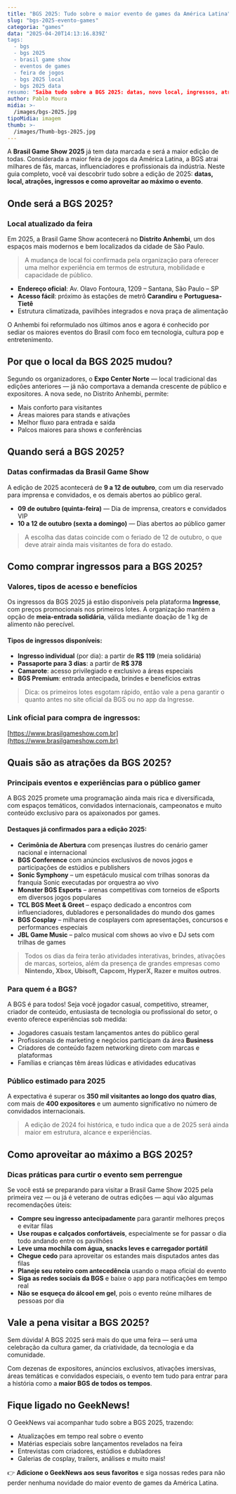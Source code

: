 ```yaml
---
title: "BGS 2025: Tudo sobre o maior evento de games da América Latina"
slug: "bgs-2025-evento-games"
categoria: "games"
data: "2025-04-20T14:13:16.839Z'
tags:
  - bgs
  - bgs 2025
  - brasil game show
  - eventos de games
  - feira de jogos
  - bgs 2025 local
  - bgs 2025 data
resumo: "Saiba tudo sobre a BGS 2025: datas, novo local, ingressos, atrações, shows, esports e como aproveitar o maior evento gamer da América Latina."
author: Pablo Moura
midia: >-
  /images/bgs-2025.jpg
tipoMidia: imagem
thumb: >-
  /images/Thumb-bgs-2025.jpg
---
```


A **Brasil Game Show 2025** já tem data marcada e será a maior edição de todas. Considerada a maior feira de jogos da América Latina, a BGS atrai milhares de fãs, marcas, influenciadores e profissionais da indústria. Neste guia completo, você vai descobrir tudo sobre a edição de 2025: **datas, local, atrações, ingressos e como aproveitar ao máximo o evento**.

## Onde será a BGS 2025?

### Local atualizado da feira

Em 2025, a Brasil Game Show acontecerá no **Distrito Anhembi**, um dos espaços mais modernos e bem localizados da cidade de São Paulo.

> A mudança de local foi confirmada pela organização para oferecer uma melhor experiência em termos de estrutura, mobilidade e capacidade de público.

- **Endereço oficial**: Av. Olavo Fontoura, 1209 – Santana, São Paulo – SP  
- **Acesso fácil**: próximo às estações de metrô **Carandiru** e **Portuguesa-Tietê**  
- Estrutura climatizada, pavilhões integrados e nova praça de alimentação

O Anhembi foi reformulado nos últimos anos e agora é conhecido por sediar os maiores eventos do Brasil com foco em tecnologia, cultura pop e entretenimento.

## Por que o local da BGS 2025 mudou?

Segundo os organizadores, o **Expo Center Norte** — local tradicional das edições anteriores — já não comportava a demanda crescente de público e expositores. A nova sede, no Distrito Anhembi, permite:

- Mais conforto para visitantes  
- Áreas maiores para stands e ativações  
- Melhor fluxo para entrada e saída  
- Palcos maiores para shows e conferências

## Quando será a BGS 2025?

### Datas confirmadas da Brasil Game Show

A edição de 2025 acontecerá de **9 a 12 de outubro**, com um dia reservado para imprensa e convidados, e os demais abertos ao público geral.

- **09 de outubro (quinta-feira)** — Dia de imprensa, creators e convidados VIP  
- **10 a 12 de outubro (sexta a domingo)** — Dias abertos ao público gamer

> A escolha das datas coincide com o feriado de 12 de outubro, o que deve atrair ainda mais visitantes de fora do estado.

## Como comprar ingressos para a BGS 2025?

### Valores, tipos de acesso e benefícios

Os ingressos da BGS 2025 já estão disponíveis pela plataforma **Ingresse**, com preços promocionais nos primeiros lotes. A organização mantém a opção de **meia-entrada solidária**, válida mediante doação de 1 kg de alimento não perecível.

#### Tipos de ingressos disponíveis:
- **Ingresso individual** (por dia): a partir de **R$ 119** (meia solidária)
- **Passaporte para 3 dias**: a partir de **R$ 378**
- **Camarote**: acesso privilegiado e exclusivo a áreas especiais
- **BGS Premium**: entrada antecipada, brindes e benefícios extras

> Dica: os primeiros lotes esgotam rápido, então vale a pena garantir o quanto antes no site oficial da BGS ou no app da Ingresse.

### Link oficial para compra de ingressos:
[https://www.brasilgameshow.com.br](https://www.brasilgameshow.com.br)

## Quais são as atrações da BGS 2025?

### Principais eventos e experiências para o público gamer

A BGS 2025 promete uma programação ainda mais rica e diversificada, com espaços temáticos, convidados internacionais, campeonatos e muito conteúdo exclusivo para os apaixonados por games.

#### Destaques já confirmados para a edição 2025:

- **Cerimônia de Abertura** com presenças ilustres do cenário gamer nacional e internacional
- **BGS Conference** com anúncios exclusivos de novos jogos e participações de estúdios e publishers
- **Sonic Symphony** – um espetáculo musical com trilhas sonoras da franquia Sonic executadas por orquestra ao vivo
- **Monster BGS Esports** – arenas competitivas com torneios de eSports em diversos jogos populares
- **TCL BGS Meet & Greet** – espaço dedicado a encontros com influenciadores, dubladores e personalidades do mundo dos games
- **BGS Cosplay** – milhares de cosplayers com apresentações, concursos e performances especiais
- **JBL Game Music** – palco musical com shows ao vivo e DJ sets com trilhas de games

> Todos os dias da feira terão atividades interativas, brindes, ativações de marcas, sorteios, além da presença de grandes empresas como **Nintendo, Xbox, Ubisoft, Capcom, HyperX, Razer e muitos outros**.

### Para quem é a BGS?

A BGS é para todos! Seja você jogador casual, competitivo, streamer, criador de conteúdo, entusiasta de tecnologia ou profissional do setor, o evento oferece experiências sob medida:

- Jogadores casuais testam lançamentos antes do público geral  
- Profissionais de marketing e negócios participam da área **Business**  
- Criadores de conteúdo fazem networking direto com marcas e plataformas  
- Famílias e crianças têm áreas lúdicas e atividades educativas

### Público estimado para 2025

A expectativa é superar os **350 mil visitantes ao longo dos quatro dias**, com mais de **400 expositores** e um aumento significativo no número de convidados internacionais.

> A edição de 2024 foi histórica, e tudo indica que a de 2025 será ainda maior em estrutura, alcance e experiências.

## Como aproveitar ao máximo a BGS 2025?

### Dicas práticas para curtir o evento sem perrengue

Se você está se preparando para visitar a Brasil Game Show 2025 pela primeira vez — ou já é veterano de outras edições — aqui vão algumas recomendações úteis:

- **Compre seu ingresso antecipadamente** para garantir melhores preços e evitar filas
- **Use roupas e calçados confortáveis**, especialmente se for passar o dia todo andando entre os pavilhões
- **Leve uma mochila com água, snacks leves e carregador portátil**
- **Chegue cedo** para aproveitar os estandes mais disputados antes das filas
- **Planeje seu roteiro com antecedência** usando o mapa oficial do evento
- **Siga as redes sociais da BGS** e baixe o app para notificações em tempo real
- **Não se esqueça do álcool em gel**, pois o evento reúne milhares de pessoas por dia

## Vale a pena visitar a BGS 2025?

Sem dúvida! A BGS 2025 será mais do que uma feira — será uma celebração da cultura gamer, da criatividade, da tecnologia e da comunidade.

Com dezenas de expositores, anúncios exclusivos, ativações imersivas, áreas temáticas e convidados especiais, o evento tem tudo para entrar para a história como a **maior BGS de todos os tempos**.

## Fique ligado no GeekNews!

O GeekNews vai acompanhar tudo sobre a BGS 2025, trazendo:

- Atualizações em tempo real sobre o evento  
- Matérias especiais sobre lançamentos revelados na feira  
- Entrevistas com criadores, estúdios e dubladores  
- Galerias de cosplay, trailers, análises e muito mais!

👉 **Adicione o GeekNews aos seus favoritos** e siga nossas redes para não perder nenhuma novidade do maior evento de games da América Latina.